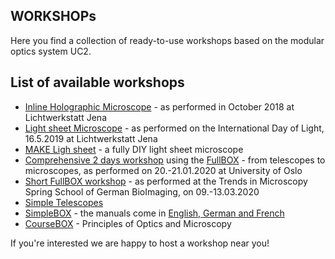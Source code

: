 ## WORKSHOPs
Here you find a collection of ready-to-use workshops based on the modular optics system UC2.

## List of available workshops
* [Inline Holographic Microscope](./INLINE-HOLOGRAMM) - as performed in October 2018 at Lichtwerkstatt Jena
* [Light sheet Microscope](./LIGHTSHEET) - as performed on the International Day of Light, 16.5.2019 at Lichtwerkstatt Jena
* [MAKE Ligh sheet](./MAKE_LIGHT_SHEET) - a fully DIY light sheet microscope
* [Comprehensive 2 days workshop](./OSLO) using the [FullBOX](../TheBOX/FullBOX) - from telescopes to microscopes, as performed on 20.-21.01.2020 at University of Oslo
* [Short FullBOX workshop](./TiM2020) - as performed at the Trends in Microscopy Spring School of German BioImaging, on 09.-13.03.2020
* [Simple Telescopes](../APPLICATIONS/APP_SIMPLE-Telescope)
* [SimpleBOX](../TheBOX/SimpleBOX) - the manuals come in [English, German and French](../TheBOX/SimpleBOX/DOCUMENTS)
* [CourseBOX](../TheBOX/CourseBOX) - Principles of Optics and Microscopy


If you're interested we are happy to host a workshop near you!
